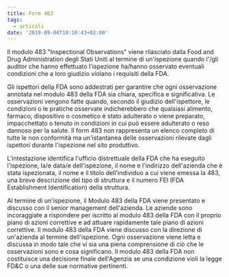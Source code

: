 ```yaml
---
title: Form 483
tags:
  - articoli
date: '2019-09-04T10:10:43+02:00'
---
```

Il modulo 483 "Inspectional Observations" viene rilasciato dalla Food and Drug Administration degli Stati Uniti al termine di un'ispezione quando l'/gli auditor che hanno effettuato l'ispezione ha/hanno osservato eventuali condizioni che a loro giudizio violano i requisiti della FDA. 

Gli ispettori della FDA sono addestrati per garantire che ogni osservazione annotata nel modulo 483 della FDA sia chiara, specifica e significativa. Le osservazioni vengono fatte quando, secondo il giudizio dell'ispettore, le condizioni o le pratiche osservate indicherebbero che qualsiasi alimento, farmaco, dispositivo o cosmetico è stato adulterato o viene preparato, impacchettato o tenuto in condizioni in cui può essere adulterato o reso dannoso per la salute. Il form 483 non rappresenta un elenco completo di tutte le non conformità ma un'istantanea delle osservazioni rilevate dagli ispettori durante l'ispezione nel sito produttivo.

L'intestazione identifica l'ufficio distrettuale della FDA che ha eseguito l'ispezione, la/e data/e dell'ispezione, il nome e l'indirizzo dell'azienda che è stata ispezionata, il nome e il titolo dell'individuo a cui viene emessa la 483, una breve descrizione del tipo di struttura e il numero FEI (FDA Establishment Identification) della struttura.

Al termine di un'ispezione, il Modulo 483 della FDA viene presentato e discusso con il senior management dell'azienda. Le aziende sono incoraggiate a rispondere per iscritto al modulo 483 della FDA con il proprio piano di azioni correttive e ad attuare rapidamente tale piano di azioni correttive. Il modulo 483 della FDA viene discusso con la direzione di un'azienda al termine dell'ispezione. Ogni osservazione viene letta e discussa in modo tale che vi sia una piena comprensione di ciò che le osservazioni sono e cosa significano. Il modulo 483 della FDA non costituisce una decisione finale dell'Agenzia se una condizione violi la legge FD&C o una delle sue normative pertinenti.
